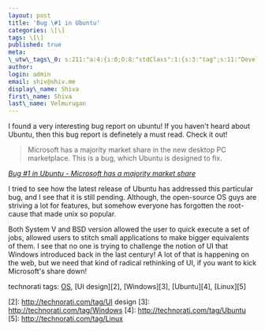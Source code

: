 ```yaml
---
layout: post
title: 'Bug \#1 in Ubuntu'
categories: \[\]
tags: \[\]
published: true
meta:
\_utw\_tags\_0: s:211:"a:4:{i:0;O:8:"stdClass":1:{s:3:"tag";s:11:"Development";}i:1;O:8:"stdClass":1:{s:3:"tag";s:6:"Others";}i:2;O:8:"stdClass":1:{s:3:"tag";s:15:"Random-Thoughts";}i:3;O:8:"stdClass":1:{s:3:"tag";s:10:"Technology";}}";
author:
login: admin
email: shiv@shiv.me
display\_name: Shiva
first\_name: Shiva
last\_name: Velmurugan
---
```


I found a very interesting bug report on ubuntu! If you haven't heard about Ubuntu, then this bug report is definetely a must read. Check it out! 
> 
> Microsoft has a majority market share in the new desktop PC marketplace. This is a bug, which Ubuntu is designed to fix.

_[Bug \#1 in Ubuntu - Microsoft has a majority market share][0]_

I tried to see how the latest release of Ubuntu has addressed this particular bug, and I see that it is still pending. Although, the open-source OS guys are striving a lot for features, but somehow everyone has forgotten the root-cause that made unix so popular. 

Both System V and BSD version allowed the user to quick execute a set of jobs, allowed users to stitch small applications to make bigger equivalents of them. I see that no one is trying to challenge the notion of UI that Windows introduced back in the last century! A lot of that is happening on the web, but we need that kind of radical rethinking of UI, if you want to kick Microsoft's share down!  

technorati tags: [OS][1], [UI design][2], [Windows][3], [Ubuntu][4], [Linux][5]



[0]: https://launchpad.net/distros/ubuntu/+bug/1
[1]: http://technorati.com/tag/OS
[2]: http://technorati.com/tag/UI design
[3]: http://technorati.com/tag/Windows
[4]: http://technorati.com/tag/Ubuntu
[5]: http://technorati.com/tag/Linux
